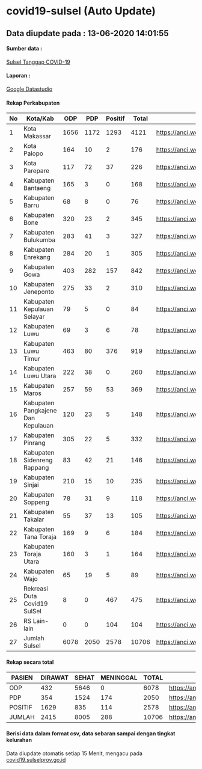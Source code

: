 
# covid19-sulsel (Auto Update)

## Data diupdate pada : 13-06-2020 14:01:55

#### Sumber data :
[Sulsel Tanggap COVID-19](https://covid19.sulselprov.go.id)

#### Laporan :
[Google Datastudio](https://datastudio.google.com/s/jythWGc1j4w)

#### Rekap Perkabupaten 
|No|Kota/Kab|ODP|PDP|Positif|Total|Link|
| --- | --- | --- | --- | --- | --- | --- |
|1|Kota Makassar|1656|1172|1293|4121|https://anci.web.id/cor/kota_makassar|
|2|Kota Palopo|164|10|2|176|https://anci.web.id/cor/kota_palopo|
|3|Kota Parepare|117|72|37|226|https://anci.web.id/cor/kota_parepare|
|4|Kabupaten Bantaeng|165|3|0|168|https://anci.web.id/cor/kabupaten_bantaeng|
|5|Kabupaten Barru|68|8|0|76|https://anci.web.id/cor/kabupaten_barru|
|6|Kabupaten Bone|320|23|2|345|https://anci.web.id/cor/kabupaten_bone|
|7|Kabupaten Bulukumba|283|41|3|327|https://anci.web.id/cor/kabupaten_bulukumba|
|8|Kabupaten Enrekang|284|20|1|305|https://anci.web.id/cor/kabupaten_enrekang|
|9|Kabupaten Gowa|403|282|157|842|https://anci.web.id/cor/kabupaten_gowa|
|10|Kabupaten Jeneponto|275|33|2|310|https://anci.web.id/cor/kabupaten_jeneponto|
|11|Kabupaten Kepulauan Selayar|79|5|0|84|https://anci.web.id/cor/kabupaten_kepulauan_selayar|
|12|Kabupaten Luwu|69|3|6|78|https://anci.web.id/cor/kabupaten_luwu|
|13|Kabupaten Luwu Timur|463|80|376|919|https://anci.web.id/cor/kabupaten_luwu_timur|
|14|Kabupaten Luwu Utara|222|38|0|260|https://anci.web.id/cor/kabupaten_luwu_utara|
|15|Kabupaten Maros|257|59|53|369|https://anci.web.id/cor/kabupaten_maros|
|16|Kabupaten Pangkajene Dan Kepulauan|120|23|5|148|https://anci.web.id/cor/kabupaten_pangkajene_dan_kepulauan|
|17|Kabupaten Pinrang|305|22|5|332|https://anci.web.id/cor/kabupaten_pinrang|
|18|Kabupaten Sidenreng Rappang|83|42|21|146|https://anci.web.id/cor/kabupaten_sidenreng_rappang|
|19|Kabupaten Sinjai|210|15|10|235|https://anci.web.id/cor/kabupaten_sinjai|
|20|Kabupaten Soppeng|78|31|9|118|https://anci.web.id/cor/kabupaten_soppeng|
|21|Kabupaten Takalar|55|37|13|105|https://anci.web.id/cor/kabupaten_takalar|
|22|Kabupaten Tana Toraja|169|9|6|184|https://anci.web.id/cor/kabupaten_tana_toraja|
|23|Kabupaten Toraja Utara|160|3|1|164|https://anci.web.id/cor/kabupaten_toraja_utara|
|24|Kabupaten Wajo|65|19|5|89|https://anci.web.id/cor/kabupaten_wajo|
|25|Rekreasi Duta Covid19 SulSel|8|0|467|475|https://anci.web.id/cor/rekreasi_duta_covid19_sulsel|
|26|RS Lain-lain|0|0|104|104|https://anci.web.id/cor/rs_lain-lain|
|27|Jumlah Sulsel|6078|2050|2578|10706|https://anci.web.id/cor/jumlah_sulsel|

#### Rekap secara total

| PASIEN | DIRAWAT | SEHAT | MENINGGAL | TOTAL | LINK |
| ---- | -------- | ---- | ---- |  ---- | ---- |
| ODP | 432 | 5646 | 0 | 6078 | https://anci.web.id/cor/odp_detail.html |
| PDP | 354 | 1524 | 174 | 2050 | https://anci.web.id/cor/pdp_detail.html |
| POSITIF | 1629 | 835 | 114 | 2578 | https://anci.web.id/cor/positif_detail.html |
| JUMLAH | 2415 | 8005 | 288 | 10706 | https://anci.web.id/cor/jumlah_sulsel/ |

 
#### Berisi data dalam format csv, data sebaran sampai dengan tingkat kelurahan

Data diupdate otomatis setiap 15 Menit, mengacu pada [covid19.sulselprov.go.id](https://covid19.sulselprov.go.id)

